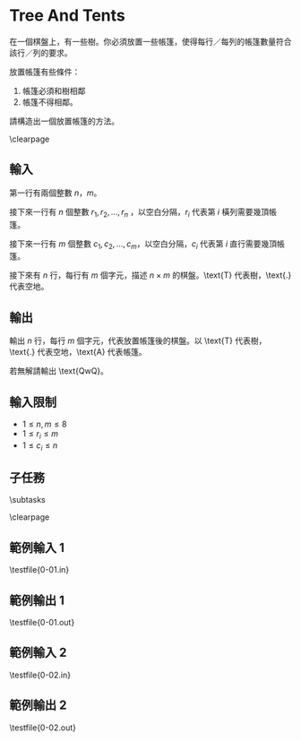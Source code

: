 # Tree And Tents

<!-- \begin{figure}[h]
\centering
\includegraphics[width=2in]{TODO.jpg}
\caption{TODO: 圖片說明}
\end{figure} -->

在一個棋盤上，有一些樹。你必須放置一些帳篷，使得每行／每列的帳篷數量符合該行／列的要求。

放置帳篷有些條件：

1. 帳篷必須和樹相鄰
2. 帳篷不得相鄰。

請構造出一個放置帳篷的方法。

\clearpage

## 輸入

第一行有兩個整數 $n$，$m$。

接下來一行有 $n$ 個整數 $r_1, r_2, \dots, r_n$ ，以空白分隔，$r_i$ 代表第 $i$ 橫列需要幾頂帳篷。

接下來一行有 $m$ 個整數 $c_1, c_2, \dots, c_m$，以空白分隔，$c_i$ 代表第 $i$ 直行需要幾頂帳篷。

接下來有 $n$ 行，每行有 $m$ 個字元，描述 $n \times m$ 的棋盤。\text{T} 代表樹，\text{.} 代表空地。

## 輸出

輸出 $n$ 行，每行 $m$ 個字元，代表放置帳篷後的棋盤。以 \text{T} 代表樹，\text{.} 代表空地，\text{A} 代表帳篷。

若無解請輸出 \text{QwQ}。

## 輸入限制
 - $1 \le n,m \leq 8$
 - $1 \le r_i \le m$
 - $1 \le c_i \le n$


## 子任務
\subtasks

\clearpage

## 範例輸入 1
\testfile{0-01.in}

## 範例輸出 1
\testfile{0-01.out}

## 範例輸入 2
\testfile{0-02.in}

## 範例輸出 2
\testfile{0-02.out}
